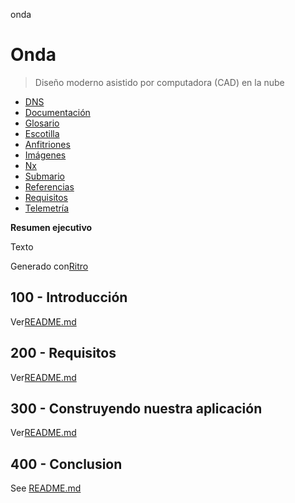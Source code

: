 onda

# Onda

> Diseño moderno asistido por computadora (CAD) en la nube

-   [DNS](./DNS.md)
-   [Documentación](./DOCUMENTATION.md)
-   [Glosario](./GLOSSARY.md)
-   [Escotilla](./HATCH.md)
-   [Anfitriones](./HOSTS.md)
-   [Imágenes](./IMAGES.md)
-   [Nx](./NX.md)
-   [Submario](./PODMAN.md)
-   [Referencias](./REFERENCES.md)
-   [Requisitos](./REQUIREMENTS.md)
-   [Telemetría](./TELEMETRY.md)

**Resumen ejecutivo**

Texto

Generado con[Ritro](https://app.rytr.me)

## 100 - Introducción

Ver[README.md](./100/README.md)

## 200 - Requisitos

Ver[README.md](./200/README.md)

## 300 - Construyendo nuestra aplicación

Ver[README.md](./300/README.md)

## 400 - Conclusion

See [README.md](./400/README.md)
